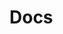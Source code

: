 # Docs

<!-- source src/a/b/c.ts --pick "Pick" -->
<!-- /source -->

<!-- source ./src/a/b/c.ts --pick "Pick" -->
<!-- /source -->

<!-- source **/*.ts -->
<!-- /source -->

<!-- source ./**/*.ts -->
<!-- /source -->

<!-- index **/*.md -->
<!-- /index -->

<!-- index ./**/*.md -->
<!-- /index -->